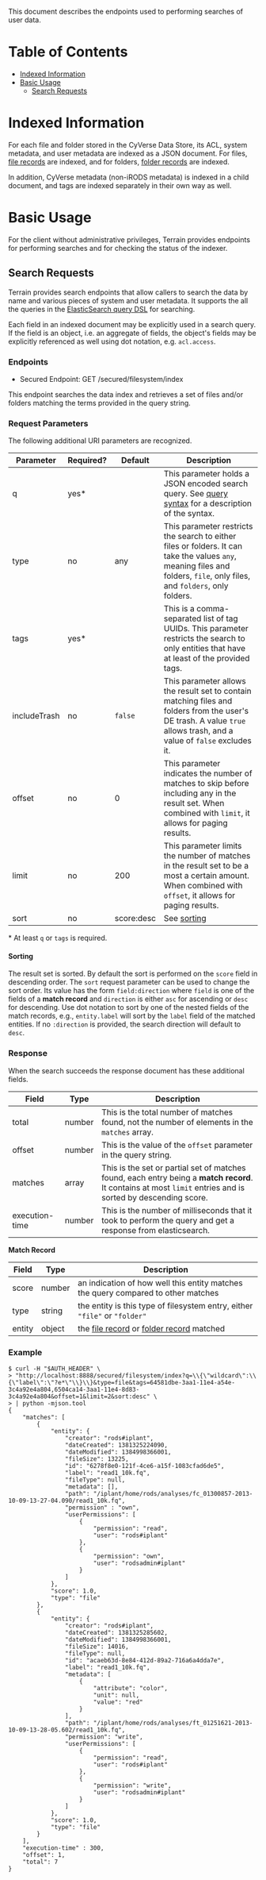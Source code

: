 This document describes the endpoints used to performing searches of user data.

# Table of Contents

* [Indexed Information](#indexed-information)
* [Basic Usage](#basic-usage)
    * [Search Requests](#search-requests)

# Indexed Information

For each file and folder stored in the CyVerse Data Store, its ACL, system metadata, and user metadata are indexed as a JSON document. For files,
[file records](https://de.cyverse.org/terrain/docs/index.html#!/filesystem/post_terrain_filesystem_stat)
are indexed, and for folders,
[folder records](https://de.cyverse.org/terrain/docs/index.html#!/filesystem/post_terrain_filesystem_stat)
are indexed.

In addition, CyVerse metadata (non-iRODS metadata) is indexed in a child document, and tags are indexed separately in their own way as well.

# Basic Usage

For the client without administrative privileges, Terrain provides endpoints for performing searches and for checking the status of the indexer.

## Search Requests

Terrain provides search endpoints that allow callers to search the data by name and various pieces of system and user metadata. It supports the all the queries in the [ElasticSearch query DSL](http://www.elasticsearch.org/guide/en/elasticsearch/reference/current/query-dsl-queries.html) for searching.

Each field in an indexed document may be explicitly used in a search query. If the field is an object, i.e. an aggregate of fields, the object's fields may be explicitly referenced as well using dot notation, e.g. `acl.access`.

### Endpoints

* Secured Endpoint: GET /secured/filesystem/index

This endpoint searches the data index and retrieves a set of files and/or folders matching the terms provided in the query string.

### Request Parameters

The following additional URI parameters are recognized.

| Parameter    | Required? | Default    | Description |
| ------------ | --------- | ---------- | ----------- |
| q            | yes*      |            | This parameter holds a JSON encoded search query. See [query syntax](http://www.elasticsearch.org/guide/en/elasticsearch/reference/current/query-dsl-queries.html) for a description of the syntax. |
| type         | no        | any        | This parameter restricts the search to either files or folders. It can take the values `any`, meaning files and folders, `file`, only files, and `folders`, only folders. |
| tags         | yes*      |            | This is a comma-separated list of tag UUIDs. This parameter restricts the search to only entities that have at least of the provided tags. |
| includeTrash | no        | `false`    | This parameter allows the result set to contain matching files and folders from the user's DE trash. A value `true` allows trash, and a value of `false` excludes it. |
| offset       | no        | 0          | This parameter indicates the number of matches to skip before including any in the result set. When combined with `limit`, it allows for paging results. |
| limit        | no        | 200        | This parameter limits the number of matches in the result set to be a most a certain amount. When combined with `offset`, it allows for paging results. |
| sort         | no        | score:desc | See [sorting](#sorting) |

\* At least `q` or `tags` is required.

#### Sorting

The result set is sorted. By default the sort is performed on the `score` field in descending order. The `sort` request parameter can be used to change the sort order. Its value has the form `field:direction` where `field` is one of the fields of a **match record** and `direction` is either `asc` for ascending or `desc` for descending. Use dot notation to sort by one of the nested fields of the match records, e.g., `entity.label` will sort by the `label` field of the matched entities. If no `:direction` is provided, the search direction will default to `desc`.

### Response

When the search succeeds the response document has these additional fields.

| Field          | Type   | Description |
| -------------- | ------ | ----------- |
| total          | number | This is the total number of matches found, not the number of elements in the `matches` array. |
| offset         | number | This is the value of the `offset` parameter in the query string. |
| matches        | array  | This is the set or partial set of matches found, each entry being a **match record**. It contains at most `limit` entries and is sorted by descending score. |
| execution-time | number | This is the number of milliseconds that it took to perform the query and get a response from elasticsearch. |

**Match Record**

| Field  | Type   | Description |
| ------ | ------ | ----------- |
| score  | number | an indication of how well this entity matches the query compared to other matches |
| type   | string | the entity is this type of filesystem entry, either `"file"` or `"folder"` |
| entity | object | the [file record](https://de.cyverse.org/terrain/docs/index.html#!/filesystem/post_terrain_filesystem_stat) or [folder record](https://de.cyverse.org/terrain/docs/index.html#!/filesystem/post_terrain_filesystem_stat) matched |

### Example

```
$ curl -H "$AUTH_HEADER" \
> "http://localhost:8888/secured/filesystem/index?q=\\{\"wildcard\":\\{\"label\":\"?e*\"\\}\\}&type=file&tags=64581dbe-3aa1-11e4-a54e-3c4a92e4a804,6504ca14-3aa1-11e4-8d83-3c4a92e4a804&offset=1&limit=2&sort:desc" \
> | python -mjson.tool
{
    "matches": [
        {
            "entity": {
                "creator": "rods#iplant",
                "dateCreated": 1381325224090,
                "dateModified": 1384998366001,
                "fileSize": 13225,
                "id": "6278f8e0-121f-4ce6-a15f-1083cfad6de5",
                "label": "read1_10k.fq",
                "fileType": null,
                "metadata": [],
                "path": "/iplant/home/rods/analyses/fc_01300857-2013-10-09-13-27-04.090/read1_10k.fq",
                "permission" : "own",
                "userPermissions": [
                    {
                        "permission": "read",
                        "user": "rods#iplant"
                    },
                    {
                        "permission": "own",
                        "user": "rodsadmin#iplant"
                    }
                ]
            },
            "score": 1.0,
            "type": "file"
        },
        {
            "entity": {
                "creator": "rods#iplant",
                "dateCreated": 1381325285602,
                "dateModified": 1384998366001,
                "fileSize": 14016,
                "fileType": null,
                "id": "acaeb63d-8e84-412d-89a2-716a6a4dda7e",
                "label": "read1_10k.fq",
                "metadata": [
                    {
                        "attribute": "color",
                        "unit": null,
                        "value": "red"
                    }
                ],
                "path": "/iplant/home/rods/analyses/ft_01251621-2013-10-09-13-28-05.602/read1_10k.fq",
                "permission": "write",
                "userPermissions": [
                    {
                        "permission": "read",
                        "user": "rods#iplant"
                    },
                    {
                        "permission": "write",
                        "user": "rodsadmin#iplant"
                    }
                ]
            },
            "score": 1.0,
            "type": "file"
        }
    ],
    "execution-time" : 300,
    "offset": 1,
    "total": 7
}
```
